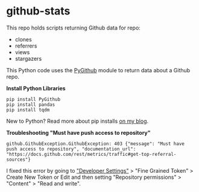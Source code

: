 # github-stats

This repo holds scripts returning Github data for repo:
- clones
- referrers
- views
- stargazers

This Python code uses the [PyGithub](https://pygithub.readthedocs.io/en/latest/index.html) module to return data about a Github repo.


**Install Python Libraries**

```
pip install PyGithub
pip install pandas
pip install tqdm
```
New to Python? Read more about pip installs [on my blog](https://lofipython.com/how-to-python-pip-install-new-libraries).



**Troubleshooting "Must have push access to repository"**
```
github.GithubException.GithubException: 403 {"message": "Must have push access to repository", "documentation_url": "https://docs.github.com/rest/metrics/traffic#get-top-referral-sources"}
```
I fixed this error by going to ["Developer Settings"](https://github.com/settings/tokens) > "Fine Grained Token" > Create New Token or Edit and then setting "Repository permissions" > "Content" > "Read and write".
